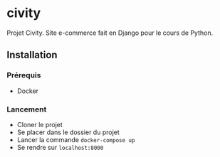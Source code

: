 # civity

Projet Civity.
Site e-commerce fait en Django pour le cours de Python.

## Installation

### Prérequis

- Docker

### Lancement

- Cloner le projet
- Se placer dans le dossier du projet
- Lancer la commande `docker-compose up`
- Se rendre sur `localhost:8000`
